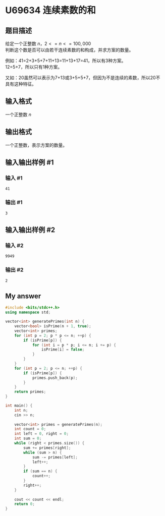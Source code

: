# U69634 连续素数的和

## 题目描述

给定一个正整数 $n$，$2<=n<=100,000$       
判断这个数是否可以由若干连续素数的和构成，并求方案的数量。

例如：41=2+3+5+7+11+13=11+13+17=41，所以有3种方案。      
       12=5+7，所以只有1种方案。       

又如：20虽然可以表示为7+13或3+5+5+7，但因为不是连续的素数，所以20不具有这种特征。

## 输入格式

一个正整数 $n$

## 输出格式

一个正整数，表示方案的数量。

## 输入输出样例 #1

### 输入 #1

```
41
```

### 输出 #1

```
3
```

## 输入输出样例 #2

### 输入 #2

```
9949
```

### 输出 #2

```
2
```

## My answer

``` cpp
#include <bits/stdc++.h>
using namespace std;

vector<int> generatePrimes(int n) {
    vector<bool> isPrime(n + 1, true);
    vector<int> primes;
    for (int p = 2; p * p <= n; ++p) {
        if (isPrime[p]) {
            for (int i = p * p; i <= n; i += p) {
                isPrime[i] = false;
            }
        }
    }
    for (int p = 2; p <= n; ++p) {
        if (isPrime[p]) {
            primes.push_back(p);
        }
    }
    return primes;
}

int main() {
	int n;
	cin >> n;
	
	vector<int> primes = generatePrimes(n);
    int count = 0;
    int left = 0, right = 0;
    int sum = 0;
    while (right < primes.size()) {
        sum += primes[right];
        while (sum > n) {
            sum -= primes[left];
            left++;
        }
        if (sum == n) {
            count++;
        }
        right++;
    }
    
    cout << count << endl;
    return 0;
}
```